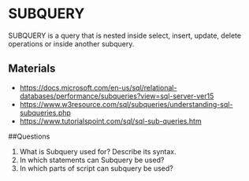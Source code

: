 # SUBQUERY
SUBQUERY is a query that is nested inside select, insert, update, delete operations or inside another subquery. 

## Materials
- https://docs.microsoft.com/en-us/sql/relational-databases/performance/subqueries?view=sql-server-ver15
- https://www.w3resource.com/sql/subqueries/understanding-sql-subqueries.php
- https://www.tutorialspoint.com/sql/sql-sub-queries.htm

##Questions
1. What is Subquery used for? Describe its syntax.
2. In which statements can Subquery be used?
3. In which parts of script can subquery be used?
